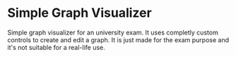 # Simple Graph Visualizer 
Simple graph visualizer for an university exam.
It uses completly custom controls to create and edit a graph. It is just made for the exam purpose and it's not suitable for a real-life use.
